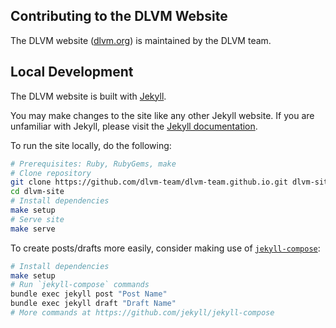 ## Contributing to the DLVM Website

The DLVM website ([dlvm.org](http://dlvm.org)) is maintained by the DLVM team.

## Local Development

The DLVM website is built with [Jekyll](https://jekyllrb.com/).

You may make changes to the site like any other Jekyll website.
If you are unfamiliar with Jekyll, please visit the [Jekyll documentation](https://jekyllrb.com/docs/home/).

To run the site locally, do the following:

```sh
# Prerequisites: Ruby, RubyGems, make 
# Clone repository
git clone https://github.com/dlvm-team/dlvm-team.github.io.git dlvm-site
cd dlvm-site
# Install dependencies
make setup
# Serve site
make serve
```

To create posts/drafts more easily, consider making use of [`jekyll-compose`](https://github.com/jekyll/jekyll-compose):

```sh
# Install dependencies
make setup
# Run `jekyll-compose` commands
bundle exec jekyll post "Post Name"
bundle exec jekyll draft "Draft Name"
# More commands at https://github.com/jekyll/jekyll-compose
```
